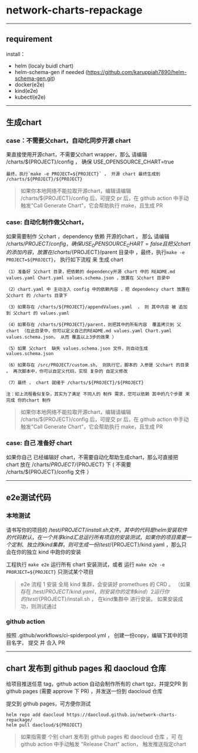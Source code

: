 # network-charts-repackage

***

## requirement

install：
* helm (localy buidl chart)
* helm-schema-gen if needed (https://github.com/karuppiah7890/helm-schema-gen.git)
* docker(e2e)
* kind(e2e)
* kubectl(e2e)

***

## 生成chart

### case：不需要父chart，自动化同步开源 chart

果直接使用开源chart，不需要父chart wrapper，那么 请编辑  /charts/${PROJECT}/config ， 确保 USE_OPENSOURCE_CHART=true

    最终，执行`make -e PROJECT=${PROJECT}` ， 开源 chart 最终生成到 /charts/${PROJECT}/${PROJECT}

> 如果你本地网络不能拉取开源chart，编辑请编辑  /charts/${PROJECT}/config 后，可提交 pr 后，在 github action 中手动触发"Call Generate Chart"，它会帮助执行 make，且生成 PR

### case: 自动化制作做父chart，

如果需要制作 父chart ，dependency 依赖 开源的chart ， 那么 请编辑  /charts/${PROJECT}/config，确保 USE_OPENSOURCE_CHART=false
且把 父chart 的添加内容 ， 放置在 /charts/${PROJECT}/parent 目录中 ，最终，执行`make -e PROJECT=${PROJECT}`， 执行如下流程 来 生成 chart

    （1）准备好 父chart 目录，把依赖的 dependency开源 chart 中的 README.md values.yaml Chart.yaml values.schema.json ，放置在 父chart 目录中

    （2）chart.yaml 中 主动注入 config 中的依赖内容 ，把 dependency chart 放置在 父chart 的 /charts 目录下

    （3）如果存在 /charts/${PROJECT}/appendValues.yaml  ， 则 其中内容 被 追加到 父chart 的 values.yaml

    （4）如果存在 /charts/${PROJECT}/parent，则把其中的所有内容  覆盖拷贝到 父chart （在此目录中，你可以定义自己的README.md values.yaml Chart.yaml values.schema.json， 从而 覆盖以上3步的效果 ）

    （5）如果 父chart  缺失 values.schema.json 文件，则自动生成 values.schema.json

    （6）如果存在 /src/PROJECT/custom.sh， 则执行它，脚本的 入参是 父chart 的目录 。 再次脚本中，你可以自定义代码，实现 复杂的 自定义修改

    （7）最终 ， chart 就绪于 /charts/${PROJECT}/${PROJECT}

    注：如上流程看似复杂，其实为了满足 不同人的 制作 需求，您可以依赖 其中的几个步骤 来 完成 你的chart 制作

> 如果你本地网络不能拉取开源chart，编辑请编辑  /charts/${PROJECT}/config 后，可提交 pr 后，在 github action 中手动触发"Call Generate Chart"，它会帮助执行 make，且生成 PR

### case: 自己 准备好  chart

如果你自己 已经编辑好 chart，不需要自动化帮助生成chart，那么可直接把 chart 放在 /charts/${PROJECT}/${PROJECT} 下 ( 不需要  /charts/${PROJECT}/config 文件 ）

***

## e2e测试代码

### 本地测试
请书写你的项目的  /test/${PROJECT}/install.sh  文件，其中的代码是 helm 安装软件的 代码
默认，在一个共享 kind 汇总 运行 所有项目的 安装测试，如果你的项目需要一个定制、独立的 kind 集群，则可生成一份 /test/${PROJECT}/kind.yaml ，那么只会在你的独立 kind 中跑你的安装

工程执行 `make e2e` 运行所有 chart 安装测试，或者 运行 `make e2e -e PRORJECT=${PROJECT}` 只测试某个项目

> e2e 流程
> 1 安装 全局 kind 集群，会安装好 promethues 的 CRD 。 （如果存在 /test/${PROJECT}/kind.yaml ， 则安装你的定制 kind）
> 2 运行 你的 /test/${PROJECT}/install.sh ， 在kind集群中 进行安装。 如果安装成功，则测试通过

### github action

按照 .github/workflows/ci-spiderpool.yml ， 创建一份copy，编辑下其中的项目名字， 提交 并 合入 PR

***

## chart 发布到 github pages 和 daocloud 仓库

给项目推送任意 tag，github action 自动会制作所有的 chart tgz，并提交PR 到 github pages (需要 approve 下 PR) ，并发送一份到 daocloud 仓库

提交到 github pages，可方便你测试
```shell
helm repo add daocloud https://daocloud.github.io/network-charts-repackage/
helm pull daocloud/${PROJECT} 
```

> 如果指需要 个别 chart 发布到 github pages 和 daocloud 仓库 ，可 在 github action 中手动触发 "Release Chart" action， 触发推送指定chart



